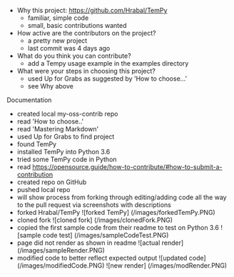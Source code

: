 - Why this project: https://github.com/Hrabal/TemPy
    - familiar, simple code
    - small, basic contributions wanted
- How active are the contributors on the project?
    - a pretty new project
    - last commit was 4 days ago
- What do you think you can contribute?
    - add a Tempy usage example in the examples directory
- What were your steps in choosing this project?
    - used Up for Grabs as suggested by 'How to choose...'
    - see Why above

Documentation

- created local my-oss-contrib repo
- read 'How to choose..'
- read 'Mastering Markdown'
- used Up for Grabs to find project
- found TemPy
- installed TemPy into Python 3.6
- tried some TemPy code in Python
- read https://opensource.guide/how-to-contribute/#how-to-submit-a-contribution 
- created repo on GitHub
- pushed local repo
- will show process from forking through editing/adding code all the way to the pull request via screenshots with descriptions
- forked Hrabal/TemPy
    ![forked TemPy] (/images/forkedTemPy.PNG)
- cloned fork
    ![cloned fork] (/images/clonedFork.PNG)
- copied the first sample code from their readme to test on Python 3.6
    ![sample code test] (/images/sampleCodeTest.PNG)
- page did not render as shown in readme
    ![actual render] (/images/sampleRender.PNG)
- modified code to better reflect expected output
    ![updated code] (/images/modifiedCode.PNG)
    ![new render] (/images/modRender.PNG)
    
